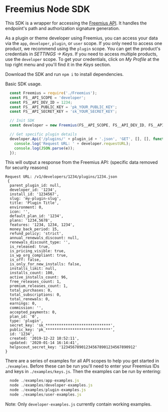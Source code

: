 # Freemius Node SDK
This SDK is a wrapper for accessing the [Freemius API](https://freemius.docs.apiary.io/). It handles the endpoint's path and authorization signature generation.

As a plugin or theme developer using Freemius, you can access your data via the `app`, `developer`, `plugin`, or `user` scope. 
If you only need to access one product, we recommend using the `plugin` scope. You can get the product's credentials in *SETTINGS -> Keys*.
If you need to access multiple products, use the `developer` scope. To get your credentials, click on *My Profile* at the top right menu and you'll find it in the *Keys* section.

Download the SDK and run `npm i` to install dependencies.

Basic SDK usage.

```javascript
  const Freemius = require('./Freemius');
  const FS__API_SCOPE = 'developer';
  const FS__API_DEV_ID = 1234;
  const FS__API_PUBLIC_KEY = 'pk_YOUR_PUBLIC_KEY';
  const FS__API_SECRET_KEY = 'sk_YOUR_SECRET_KEY';

  // Init SDK
  const developer = new Freemius(FS__API_SCOPE, FS__API_DEV_ID, FS__API_PUBLIC_KEY, FS__API_SECRET_KEY);

  // Get specific plugin details
  developer.Api('/plugins/' + plugin_id + '.json', 'GET', [], [], function (e) {
    console.log('Request URL: ' + developer.requestURL);
    console.log(JSON.parse(e));
  });
```

This will output a response from the Freemius API: (specific data removed for security reasons)

```
Request URL: /v1/developers/1234/plugins/1234.json
 {
  parent_plugin_id: null,
  developer_id: '1234',
  install_id: '1234567',
  slug: 'my-plugin-slug',
  title: 'Plugin Title',
  environment: 0,
  icon: '',
  default_plan_id: '1234',
  plans: '1234,5678',
  features: '1234, 1234, 1234',
  money_back_period: 15,
  refund_policy: 'strict',
  annual_renewals_discount: null,
  renewals_discount_type: '',
  is_released: true,
  is_pricing_visible: true,
  is_wp_org_compliant: true,
  is_off: false,
  is_only_for_new_installs: false,
  installs_limit: null,
  installs_count: 100,
  active_installs_count: 96,
  free_releases_count: 1,
  premium_releases_count: 1,
  total_purchases: 0,
  total_subscriptions: 0,
  total_renewals: 0,
  earnings: 0,
  commission: '',
  accepted_payments: 0,
  plan_id: '0',
  type: 'plugin',
  secret_key: 'sk_*****************************',
  public_key: 'pk_*****************************',
  id: '1234',
  created: '2019-12-22 10:52:11',
  updated: '2020-01-14 16:14:41',
  helpscout_secret_key: '123456789012345678901234567890912'
}
```

There are a series of examples for all API scopes to help you get started in `./examples`. Before these can be run you'll need to enter your Freemius IDs and keys in `./examples/keys.js`. Then the examples can be run by entering:

```javascript
  node ./examples/app-examples.js
  node ./examples/developer-examples.js
  node ./examples/plugin-examples.js
  node ./examples/user-examples.js
```

Note: Only `developer-examples.js` currently contain working examples.